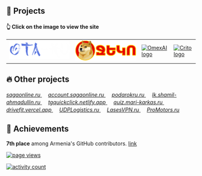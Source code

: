 ## 🚀 Projects

#### 👆 Click on the image to view the site
<table>
  <tr>
    <td>
      <a href="https://ota-ku.am">
        <img src="https://raw.githubusercontent.com/KU-OTA-KU/Ota-ku-frontend/refs/heads/main/assets/ota-kashima/ota-ku-kashima.png" alt="Ota-ku logo" style="width: 400px;">
      </a>
    </td>
    <td>
      <a href="https://jacko-food.github.io/jacko/">
        <img src="https://github.com/jacko-food/jacko/blob/main/assets/img/jacko/jacko-logo-template-3.png" alt="Jacko logo" style="width: 400px;">
      </a>
    </td>
    <td>
      <a href="https://www.omexai.com/">
        <img src="https://dev.omexai.com/images/logo.svg" alt="OmexAI logo" style="width: 400px;">
      </a>
    </td>
    <td>
      <a href="https://w33bvgl.github.io/Crito/">
        <img src="https://w33bvgl.github.io/Crito/img/Logo.png" alt="Crito logo" style="width: 400px;">
      </a>
    </td>
  </tr>
</table>

## 🔥 Other projects
<div>
  <a href="https://sagaonline.ru/">
    <i>sagaonline.ru</i>
  </a>
  ㅤ
  <a href="https://account.sagaonline.ru/">
    <i>account.sagaonline.ru</i>
  </a>
  ㅤ
  <a href="https://podarokru.ru/">
    <i>podarokru.ru</i>
  </a>
  ㅤ
  <a href="https://lk.shamil-ahmadullin.ru/">
    <i>lk.shamil-ahmadullin.ru</i>
  </a>
  ㅤ
  <a href="https://tgquickclick.netlify.app/">
    <i>tgquickclick.netlify.app</i>
  </a>
  ㅤ
  <a href="https://quiz.mari-karkas.ru/">
    <i>quiz.mari-karkas.ru</i>
  </a>
  ㅤ
  <a href="https://drive-fit.vercel.app/">
    <i>drivefit.vercel.app</i>
  </a>
  ㅤ
  <a href="https://w33bvgl.github.io/UDPLogistics/">
    <i>UDPLogistics.ru</i>
  </a>
    ㅤ
  <a href="https://w33bvgl.github.io/LasesVPN/">
    <i>LasesVPN.ru</i>
  </a>
    ㅤ
  <a href="https://w33bvgl.github.io/ProMotors/">
    <i>ProMotors.ru</i>
  </a>
</div>

## 🏅 Achievements
**7th place** among Armenia's GitHub contributors. [link](https://github.com/gayanvoice/top-github-users/blob/main/markdown/public_contributions/armenia.md?fbclid=IwY2xjawIFYixleHRuA2FlbQIxMQABHZUwJw_QWSQ24bm9RwzvLXMI2ZSRtv9DN8DhhJzO0Gdk8Dy8pITL_CH-ug_aem_cqX4w8iGcPSEnBu6gFuR0w)

<p align="left">
  <a href="https://github.com/w33bvGL/w33bvGL">
    <img src="https://komarev.com/ghpvc/?username=w33bvGL" alt="page views" />
  </a>
</p>

<p align="left">
  <a href="https://github.com/w33bvGL">
    <img src="https://activity-graph.herokuapp.com/graph?username=w33bvGL&theme=github" alt="activity count" />
  </a>
</p>
